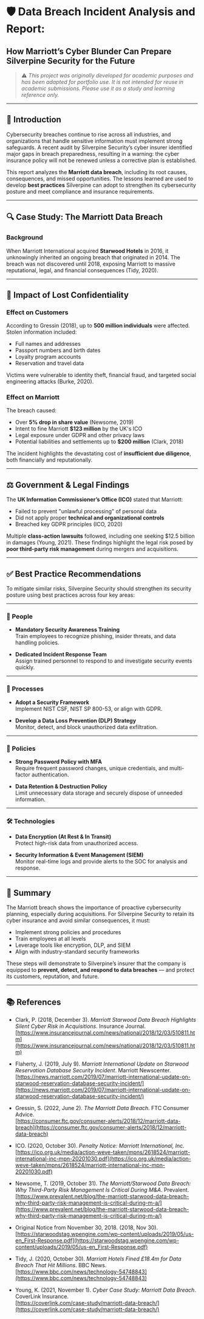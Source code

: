 # 🛡️ Data Breach Incident Analysis and Report:  
## How Marriott’s Cyber Blunder Can Prepare Silverpine Security for the Future

> ⚠️ _This project was originally developed for academic purposes and has been adapted for portfolio use. It is not intended for reuse in academic submissions. Please use it as a study and learning reference only._

---

## 📘 Introduction

Cybersecurity breaches continue to rise across all industries, and organizations that handle sensitive information must implement strong safeguards. A recent audit by Silverpine Security’s cyber insurer identified major gaps in breach preparedness, resulting in a warning: the cyber insurance policy will not be renewed unless a corrective plan is established.

This report analyzes the **Marriott data breach**, including its root causes, consequences, and missed opportunities. The lessons learned are used to develop **best practices** Silverpine can adopt to strengthen its cybersecurity posture and meet compliance and insurance requirements.

---

## 🔍 Case Study: The Marriott Data Breach

### Background

When Marriott International acquired **Starwood Hotels** in 2016, it unknowingly inherited an ongoing breach that originated in 2014. The breach was not discovered until 2018, exposing Marriott to massive reputational, legal, and financial consequences (Tidy, 2020).

---

## 🧠 Impact of Lost Confidentiality

### Effect on Customers

According to Gressin (2018), up to **500 million individuals** were affected. Stolen information included:

- Full names and addresses  
- Passport numbers and birth dates  
- Loyalty program accounts  
- Reservation and travel data  

Victims were vulnerable to identity theft, financial fraud, and targeted social engineering attacks (Burke, 2020).

### Effect on Marriott

The breach caused:

- Over **5% drop in share value** (Newsome, 2019)  
- Intent to fine Marriott **$123 million** by the UK's ICO  
- Legal exposure under GDPR and other privacy laws  
- Potential liabilities and settlements up to **$200 million** (Clark, 2018)

The incident highlights the devastating cost of **insufficient due diligence**, both financially and reputationally.

---

## ⚖️ Government & Legal Findings

The **UK Information Commissioner’s Office (ICO)** stated that Marriott:

- Failed to prevent "unlawful processing" of personal data  
- Did not apply proper **technical and organizational controls**  
- Breached key GDPR principles (ICO, 2020)

Multiple **class-action lawsuits** followed, including one seeking $12.5 billion in damages (Young, 2021). These findings highlight the legal risk posed by **poor third-party risk management** during mergers and acquisitions.

---

## ✅ Best Practice Recommendations

To mitigate similar risks, Silverpine Security should strengthen its security posture using best practices across four key areas:

---

### 👥 People

- **Mandatory Security Awareness Training**  
  Train employees to recognize phishing, insider threats, and data handling policies.

- **Dedicated Incident Response Team**  
  Assign trained personnel to respond to and investigate security events quickly.

---

### 🔄 Processes

- **Adopt a Security Framework**  
  Implement NIST CSF, NIST SP 800-53, or align with GDPR.

- **Develop a Data Loss Prevention (DLP) Strategy**  
  Monitor, detect, and block unauthorized data exfiltration.

---

### 📜 Policies

- **Strong Password Policy with MFA**  
  Require frequent password changes, unique credentials, and multi-factor authentication.

- **Data Retention & Destruction Policy**  
  Limit unnecessary data storage and securely dispose of unneeded information.

---

### 🛠️ Technologies

- **Data Encryption (At Rest & In Transit)**  
  Protect high-risk data from unauthorized access.

- **Security Information & Event Management (SIEM)**  
  Monitor real-time logs and provide alerts to the SOC for analysis and response.

---

## 🧾 Summary

The Marriott breach shows the importance of proactive cybersecurity planning, especially during acquisitions. For Silverpine Security to retain its cyber insurance and avoid similar consequences, it must:

- Implement strong policies and procedures  
- Train employees at all levels  
- Leverage tools like encryption, DLP, and SIEM  
- Align with industry-standard security frameworks

These steps will demonstrate to Silverpine’s insurer that the company is equipped to **prevent, detect, and respond to data breaches** — and protect its customers, reputation, and future.

---

## 📚 References

- Clark, P. (2018, December 3). *Marriott Starwood Data Breach Highlights Silent Cyber Risk in Acquisitions*. Insurance Journal.  
  [https://www.insurancejournal.com/news/national/2018/12/03/510811.htm](https://www.insurancejournal.com/news/national/2018/12/03/510811.htm)

- Flaherty, J. (2019, July 9). *Marriott International Update on Starwood Reservation Database Security Incident*. Marriott Newscenter.  
  [https://news.marriott.com/2019/07/marriott-international-update-on-starwood-reservation-database-security-incident/](https://news.marriott.com/2019/07/marriott-international-update-on-starwood-reservation-database-security-incident/)

- Gressin, S. (2022, June 2). *The Marriott Data Breach*. FTC Consumer Advice.  
  [https://consumer.ftc.gov/consumer-alerts/2018/12/marriott-data-breach](https://consumer.ftc.gov/consumer-alerts/2018/12/marriott-data-breach)

- ICO. (2020, October 30). *Penalty Notice: Marriott International, Inc.*  
  [https://ico.org.uk/media/action-weve-taken/mpns/2618524/marriott-international-inc-mpn-20201030.pdf](https://ico.org.uk/media/action-weve-taken/mpns/2618524/marriott-international-inc-mpn-20201030.pdf)

- Newsome, T. (2019, October 31). *The Marriott/Starwood Data Breach: Why Third-Party Risk Management Is Critical During M&A*. Prevalent.  
  [https://www.prevalent.net/blog/the-marriott-starwood-data-breach-why-third-party-risk-management-is-critical-during-m-a/](https://www.prevalent.net/blog/the-marriott-starwood-data-breach-why-third-party-risk-management-is-critical-during-m-a/)

- Original Notice from November 30, 2018. (2018, Nov 30).  
  [https://starwoodstag.wpengine.com/wp-content/uploads/2019/05/us-en_First-Response.pdf](https://starwoodstag.wpengine.com/wp-content/uploads/2019/05/us-en_First-Response.pdf)

- Tidy, J. (2020, October 30). *Marriott Hotels Fined £18.4m for Data Breach That Hit Millions*. BBC News.  
  [https://www.bbc.com/news/technology-54748843](https://www.bbc.com/news/technology-54748843)

- Young, K. (2021, November 1). *Cyber Case Study: Marriott Data Breach*. CoverLink Insurance.  
  [https://coverlink.com/case-study/marriott-data-breach/](https://coverlink.com/case-study/marriott-data-breach/)
